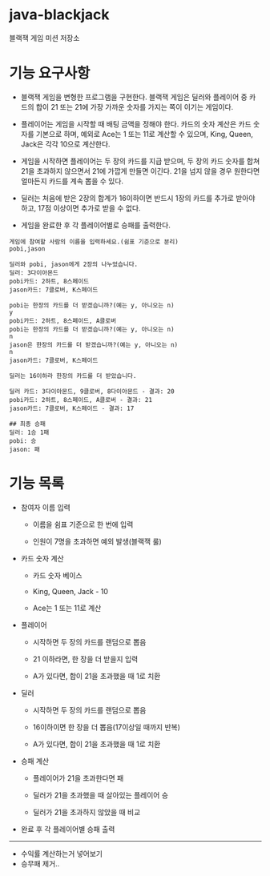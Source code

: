 # java-blackjack
블랙잭 게임 미션 저장소

# 기능 요구사항

- 블랙잭 게임을 변형한 프로그램을 구현한다. 블랙잭 게임은 딜러와 플레이어 중 카드의 합이 21 또는 21에 가장 가까운 숫자를 가지는 쪽이 이기는 게임이다.

- 플레이어는 게임을 시작할 때 배팅 금액을 정해야 한다. 카드의 숫자 계산은 카드 숫자를 기본으로 하며, 예외로 Ace는 1 또는 11로 계산할 수 있으며, King, Queen, Jack은 각각 10으로 계산한다.

- 게임을 시작하면 플레이어는 두 장의 카드를 지급 받으며, 두 장의 카드 숫자를 합쳐 21을 초과하지 않으면서 21에 가깝게 만들면 이긴다. 21을 넘지 않을 경우 원한다면 얼마든지 카드를 계속 뽑을 수 있다.

- 딜러는 처음에 받은 2장의 합계가 16이하이면 반드시 1장의 카드를 추가로 받아야 하고, 17점 이상이면 추가로 받을 수 없다.

- 게임을 완료한 후 각 플레이어별로 승패를 출력한다.

``` 
게임에 참여할 사람의 이름을 입력하세요.(쉼표 기준으로 분리)
pobi,jason

딜러와 pobi, jason에게 2장의 나누었습니다.
딜러: 3다이아몬드
pobi카드: 2하트, 8스페이드
jason카드: 7클로버, K스페이드

pobi는 한장의 카드를 더 받겠습니까?(예는 y, 아니오는 n)
y
pobi카드: 2하트, 8스페이드, A클로버
pobi는 한장의 카드를 더 받겠습니까?(예는 y, 아니오는 n)
n
jason은 한장의 카드를 더 받겠습니까?(예는 y, 아니오는 n)
n
jason카드: 7클로버, K스페이드

딜러는 16이하라 한장의 카드를 더 받았습니다.

딜러 카드: 3다이아몬드, 9클로버, 8다이아몬드 - 결과: 20
pobi카드: 2하트, 8스페이드, A클로버 - 결과: 21
jason카드: 7클로버, K스페이드 - 결과: 17

## 최종 승패
딜러: 1승 1패
pobi: 승 
jason: 패
```
# 기능 목록

- 참여자 이름 입력

    - 이름을 쉼표 기준으로 한 번에 입력

    - 인원이 7명을 초과하면 예외 발생(블랙잭 룰)

- 카드 숫자 계산

    - 카드 숫자 베이스

    - King, Queen, Jack - 10

    - Ace는 1 또는 11로 계산
    
- 플레이어

    - 시작하면 두 장의 카드를 랜덤으로 뽑음

    - 21 이하라면, 한 장을 더 받을지 입력

    - A가 있다면, 합이 21을 초과했을 때 1로 치환

- 딜러

    - 시작하면 두 장의 카드를 랜덤으로 뽑음

    - 16이하이면 한 장을 더 뽑음(17이상일 때까지 반복)

    - A가 있다면, 합이 21을 초과했을 때 1로 치환
   
- 승패 계산

    - 플레이어가 21을 초과한다면 패
    
    - 딜러가 21을 초과했을 때 살아있는 플레이어 승
    
    - 딜러가 21을 초과하지 않았을 때 비교

- 완료 후 각 플레이어별 승패 출력

---

- 수익률 계산하는거 넣어보기
- 승무패 제거..